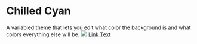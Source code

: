 # **Chilled Cyan**
 A variabled theme that lets you edit what color the background is and what colors everything else will be.
<img src="https://i.imgur.com/XlKmkDz.png">
[Link Text](https://raw.githubusercontent.com/Mixter213/Discord-Themes/master/ChilledCyan.theme.css)
